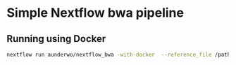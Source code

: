 # Simple Nextflow bwa pipeline
## Running using Docker
```bash
nextflow run aunderwo/nextflow_bwa -with-docker  --reference_file /path/to/ref.fasta --paired_read_dir /path/to/paired_fastqs/dir --pattern_match "*_{1,2}.fastq.gz" --output_dir /path/to/oytput/dir -with-trace -with-timeline -resume
```
 
